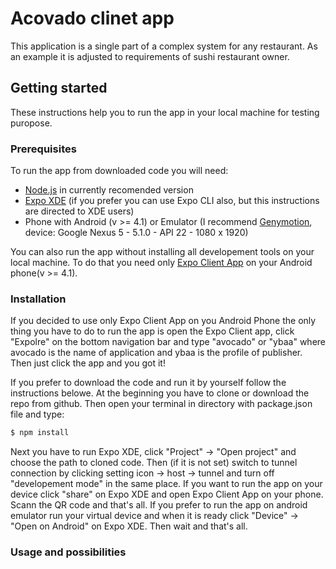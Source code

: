 # Acovado clinet app
This application is a single part of a complex system for any restaurant. As an example it is adjusted to requirements of sushi restaurant owner.

## Getting started
These instructions help you to run the app in your local machine for testing puropose.

### Prerequisites
To run the app from downloaded code you will need:
* [Node.js](https://nodejs.org/) in currently recomended version
* [Expo XDE](https://github.com/expo/xde/releases) (if you prefer you can use Expo CLI also, but this instructions are directed to XDE users)
* Phone with Android (v >= 4.1) or Emulator (I recommend [Genymotion](https://www.genymotion.com/fun-zone/), device: Google Nexus 5 - 5.1.0 - API 22 - 1080 x 1920)

You can also run the app without installing all developement tools on your local machine. To do that you need only [Expo Client App](https://play.google.com/store/apps/details?id=host.exp.exponent&hl=pl) on your Android phone(v >= 4.1).

### Installation
If you decided to use only Expo Client App on you Android Phone the only thing you have to do to run the app is open the Expo Client app, click "Expolre" on the bottom navigation bar and type "avocado" or "ybaa" where avocado is the name of application and ybaa is the profile of publisher. Then just click the app and you got it!

If you prefer to download the code and run it by yourself follow the instructions belowe. 
At the beginning you have to clone or download the repo from github. Then open your terminal in directory with package.json file and type:
```sh
$ npm install
```
Next you have to run Expo XDE, click "Project" -> "Open project" and choose the path to cloned code. Then (if it is not set) switch to tunnel connection by clicking setting icon -> host -> tunnel and turn off "developement mode" in the same place.
If you want to run the app on your device click "share" on Expo XDE and open Expo Client App on your phone. Scann the QR code and that's all.
If you prefer to run the app on android emulator run your virtual device and when it is ready click "Device" -> "Open on Android" on Expo XDE. Then wait and that's all.

### Usage and possibilities

